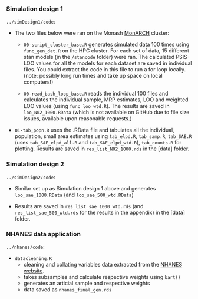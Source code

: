 ### Simulation design 1 

`../simDesign1/code`:

- The two files below were ran on the Monash [MonARCH](https://docs.monarch.erc.monash.edu/MonARCH/aboutMonArch.html) cluster: 

  - `00-script_cluster_base.R` generates simulated data 100 times using `func_gen_dat.R` on the HPC cluster. For each set of data, 15 different stan models (in the `/stancode` folder) were ran. The calculated PSIS-LOO values for all the models for each dataset are saved in individual files. You could extract the code in this file to run a for loop locally. (note: possibly long run times and take up space on local computers!) 

  - `00-read_bash_loop_base.R` reads the individual 100 files and calculates the individual sample, MRP estimates, LOO and weighted LOO values (using `func_loo_wtd.R`). The results are saved in `loo_N02_1000.RData` (which is not available on GitHub due to file size issues, available upon reasonable requests.) 

- `01-tab_popn.R` uses the .RData file and tabulates all the individual, population, small area estimates using `tab_elpd.R`, `tab_samp.R`, `tab_SAE.R` (uses `tab_SAE_elpd_all.R` and `tab_SAE_elpd_wtd.R`), `tab_counts.R` for plotting. Results are saved in `res_list_N02_1000.rds` in the [data] folder.

### Simulation design 2

`../simDesign2/code`:

- Similar set up as Simulation design 1 above and generates `loo_sae_1000.RData` (and `loo_sae_500_wtd.RData`)

- Results are saved in `res_list_sae_1000_wtd.rds` (and `res_list_sae_500_wtd.rds` for the results in the appendix) in the [data] folder.

### NHANES data application 

`../nhanes/code`:
- `datacleaning.R` 
  - cleaning and collating variables data extracted from the [NHANES website](https://wwwn.cdc.gov/Nchs/Nhanes/continuousnhanes/default.aspx?cycle=2017-2020).
  - takes subsamples and calculate respective weights using `bart()`
  - generates an articial sample and respective weights
  - data saved as `nhanes_final_gen.rds`
